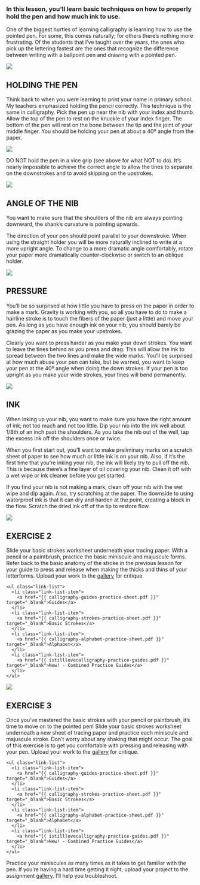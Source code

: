 ### In this lesson, you’ll learn basic techniques on how to properly hold the pen and how much ink to use.

One of the biggest hurtles of learning calligraphy is learning how to use the pointed pen. For some, this comes naturally; for others there’s nothing more frustrating. Of the students that I’ve taught over the years, the ones who pick up the lettering fastest are the ones that recognize the difference between writing with a ballpoint pen and drawing with a pointed pen.

<img src="{{ 4-pointedpen-1-hold-correct.jpg }}"/>

## HOLDING THE PEN

Think back to when you were learning to print your name in primary school. My teachers emphasized holding the pencil correctly. This technique is the same in calligraphy. Pick the pen up near the nib with your index and thumb. Allow the top of the pen to rest on the knuckle of your index finger. The bottom of the pen will rest on the bone between the tip and the joint of your middle finger. You should be holding your pen at about a 40º angle from the paper.

<img src="{{ 4-pointedpen-1-hold-incorrect.jpg }}"/>

DO NOT hold the pen in a vice grip (see above for what NOT to do). It’s nearly impossible to achieve the correct angle to allow the tines to separate on the downstrokes and to avoid skipping on the upstrokes.

<img src="{{ 4-pointedpen-4-angled-nib.jpg }}"/>

## ANGLE OF THE NIB

You want to make sure that the shoulders of the nib are always pointing downward, the shank’s curvature is pointing upwards.

The direction of your pen should point parallel to your downstroke. When using the straight holder you will be more naturally inclined to write at a more upright angle. To change to a more dramatic angle comfortably, rotate your paper more dramatically counter-clockwise or switch to an oblique holder.

<img src="{{ 4-pointedpen-3-pressure.jpg }}"/>

## PRESSURE

You’ll be so surprised at how little you have to press on the paper in order to make a mark. Gravity is working with you, so all you have to do to make a hairline stroke is to touch the fibers of the paper (just a little) and move your pen. As long as you have enough ink on your nib, you should barely be grazing the paper as you make your upstrokes.

Clearly you want to press harder as you make your down strokes. You want to leave the tines behind as you press and drag. This will allow the ink to spread between the two lines and make the wide marks. You’ll be surprised at how much abuse your pen can take, but be warned, you want to keep your pen at the 40º angle when doing the down strokes. If your pen is too upright as you make your wide strokes, your tines will bend permanently.

<img src="{{ 4-pointedpen-2-inked-pen.jpg }}"/>

## INK


When inking up your nib, you want to make sure you have the right amount of ink; not too much and not too little. Dip your nib into the ink well about 1/8th of an inch past the shoulders. As you take the nib out of the well, tap the excess ink off the shoulders once or twice.


When you first start out, you’ll want to make preliminary marks on a scratch sheet of paper to see how much or little ink is on your nib. Also, if it’s the first time that you’re inking your nib, the ink will likely try to pull off the nib. This is because there’s a fine layer of oil covering your nib. Clean it off with a wet wipe or ink cleaner before you get started.


If you find your nib is not making a mark, clean off your nib with the wet wipe and dip again. Also, try scratching at the paper. The downside to using waterproof ink is that it can dry and harden at the point, creating a block in the flow. Scratch the dried ink off of the tip to restore flow.

<img src="{{ 4-pointedpen-5-miniscules-majuscules-practice.jpg }}"/>

<section class="exercise">
    <h2>EXERCISE 2</h2>
    <p>
      Slide your basic strokes worksheet underneath your tracing paper. With a pencil or a paintbrush, practice the basic miniscule and majuscule forms. Refer back to the basic anatomy of the stroke in the previous lesson for your guide to press and release when making the thicks and thins of your letterforms. Upload your work to the <a href="#!/gallery">gallery</a> for critique.
    </p>

    <ul class="link-list">
      <li class="link-list-item">
        <a href="{{ calligraphy-guides-practice-sheet.pdf }}" target="_blank">Guides</a>
      </li>
      <li class="link-list-item">
        <a href="{{ calligraphy-strokes-practice-sheet.pdf }}" target="_blank">Basic Strokes</a>
      </li>
      <li class="link-list-item">
        <a href="{{ calligraphy-alphabet-practice-sheet.pdf }}" target="_blank">Alphabet</a>
      </li>
      <li class="link-list-item">
        <a href="{{ istilllovecalligraphy-practice-guides.pdf }}" target="_blank">New! - Combined Practice Guides</a>
      </li>
    </ul>
</section>

<img src="{{ 4-pointedpen-6-miniscules-majuscules-practice.jpg }}"/>

<section class="exercise">
    <h2>EXERCISE 3</h2>
    <p>
      Once you’ve mastered the basic strokes with your pencil or paintbrush, it’s time to move on to the pointed pen! Slide your basic strokes worksheet underneath a new sheet of tracing paper and practice each miniscule and majuscule stroke. Don’t worry about any shaking that might occur. The goal of this exercise is to get you comfortable with pressing and releasing with your pen. Upload your work to the <a href="#!/gallery">gallery</a> for critique.
    </p>

    <ul class="link-list">
      <li class="link-list-item">
        <a href="{{ calligraphy-guides-practice-sheet.pdf }}" target="_blank">Guides</a>
      </li>
      <li class="link-list-item">
        <a href="{{ calligraphy-strokes-practice-sheet.pdf }}" target="_blank">Basic Strokes</a>
      </li>
      <li class="link-list-item">
        <a href="{{ calligraphy-alphabet-practice-sheet.pdf }}" target="_blank">Alphabet</a>
      </li>
      <li class="link-list-item">
        <a href="{{ istilllovecalligraphy-practice-guides.pdf }}" target="_blank">New! - Combined Practice Guides</a>
      </li>
    </ul>
</section>

Practice your miniscules as many times as it takes to get familiar with the pen. If you’re having a hard time getting it right, upload your project to the assignment [gallery](/#!/gallery). I’ll help you troubleshoot.